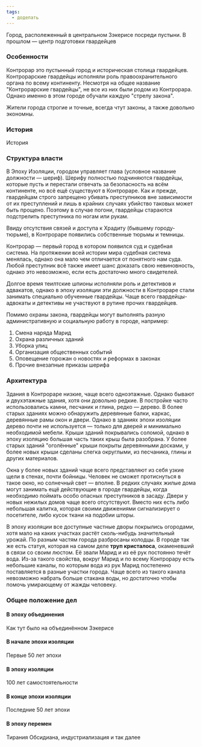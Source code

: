 ```yaml
---
tags:
  - доделать
---
```

Город, располеженный в центральном Зэкерисе посреди пустыни. В прошлом — центр подготовки гвардейцев
### Особенности
Контрорар это пустынный город и историческая столица гвардейцев. Контрорарские гвардейцы исполняли роль правоохранительного органа по всему континенту. Несмотря на общее название "Контрорарские гвардейцы", не все из них были родом из Контрорара. Однако именно в этом городе обучали каждую "стрелу закона".

Жители города строгие и точные, всегда чтут законы, а также довольно экономны.
### История
История
### Структура власти
В Эпоху Изоляции, городом управляет глава (условное название должности — шериф). Шерифу полностью подчиняются гвардейцы, которые пусть и перестали отвечать за безопасность на всём континенте, но всё ещё существуют в Контрораре. Как и прежде, гвардейцам строго запрещено убивать преступников вне зависимости от их преступлений и лишь в крайних случаях убийство таковых может быть прощено. Поэтому в случае погони, гвардейцы стараются подстрелить преступника по ногам или рукам.

Ввиду отсутствия связей и доступа к Храдиту (бывшему городу-тюрьме), в Контрораре появились собственные тюрьмы и темницы.

Контрорар — первый город в котором появился суд и судебная система. На протяжении всей истории мира судебная система менялась, однако она мало чем отличается от понятного нам суда. Любой преступник всё также имеет шанс доказать свою невиновность, однако это невозможно, если есть достаточно много свидетелей.

Долгое время теилтские шпионы исполняли роль и детективов и адвакатов, однако в эпоху изоляции эти должности в Контрораре стали занимать специально обученные гвардейцы. Чаще всего гвардейцы-адвокаты и детективы не участвуют в рутине прочих гвардейцев.

Помимо охраны закона, гвардейцы могут выполнять разную административную и социальную работу в городе, например:
1. Смена наряда Марид
2. Охрана различных зданий
3. Уборка улиц
4. Организация общественных событий
5. Оповещение горожан о новостях и реформах в законах
6. Прочие внезапные приказы шерифа
### Архитектура
Здания в Контрораре низкие, чаще всего одноэтажные. Однако бывают и двухэтажные здания, хотя они довольно редкие. В постройке часто использовались камни, песчаник и глина, редко — дерево. В более старых зданиях можно обнаружить деревянные балки, каркас, деревянные рамы окон и двери. Однако в зданиях эпохи изоляции дерево почти не используется — только для дверей и минимально необходимой мебели. Крыши зданий покрывались соломой, однако в эпоху изоляцию большая часть таких крыш была разобрана. У более старых зданий "оголённые" крыши покрыты деревянными досками, у более новых крыши сделаны слегка округлыми, из песчаника, глины и других материалов.

Окна у более новых зданий чаще всего представляют из себя узкие щели в стенах, почти бойницы. Человек не сможет протиснуться в такое окно, но солнечный свет — вполне. В редких случаях жилые дома могут занимать ещё действующие в городе гвардейцы, когда необходимо поймать особо опасных преступников в засаду. Двери у новых нежилых домов чаще всего отсутствуют. Вместо них есть либо небольшая калитка, которая своими движениями сигнализирует о посетителе, либо кусок ткани на подобии шторы.

В эпоху изоляции все доступные частные дворы покрылись огородами, хотя мало на каких участках растёт сколь-нибудь значительный урожай. По разным частям города разбросаны колодцы. В городе так же есть статуя, которая на самом деле **труп кристалоса**, окаменевший в связи со своим люстом. Её звали Марид и из её рук постоянно течёт вода. Из-за такого свойства, вокруг Марид и по всему Контрорару есть небольшие каналы, по которым вода из рук Марид постепенно поставляется в разные участки города. Чаще всего из такого канала невозможно набрать больше стакана воды, но достаточно чтобы помочь умирающему от жажды человеку.
### Общее положение дел
#### В эпоху объединения
Как тут было на объединённом Зэкерисе
#### В начале эпохи изоляции
Первые 50 лет эпохи
#### В эпоху изоляции
100 лет самостоятельности
#### В конце эпохи изоляции
Последние 50 лет эпохи
#### В эпоху перемен
Тирания Обсидиана, индустриализация и так далее

